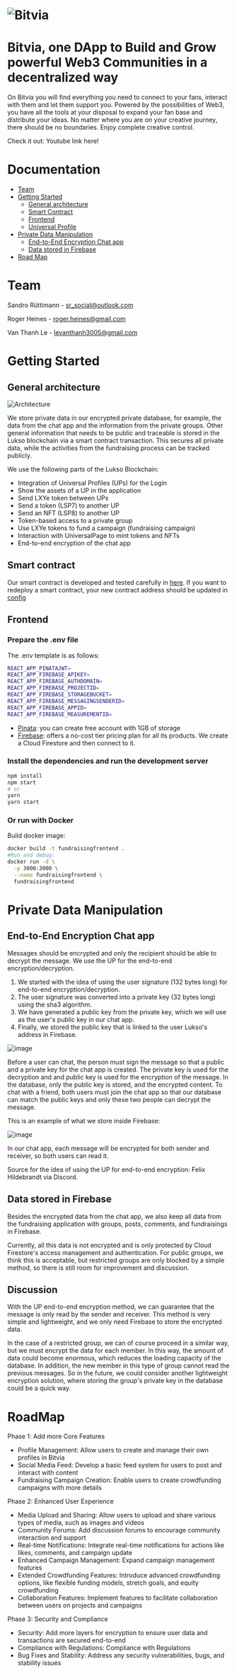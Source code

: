 ![Bitvia](./frontend/public/bitvia_blue.png "Bitvia")
=======================================

# Bitvia, one DApp to Build and Grow powerful Web3 Communities in a decentralized way

On Bitvia you will find everything you need to connect to your fans, interact with them and let them support you. Powered by the possibilities of Web3, you have all the tools at your disposal to expand your fan base and distribute your ideas. No matter where you are on your creative journey, there should be no boundaries. Enjoy complete creative control.

Check it out: Youtube link here!

# Documentation

* [Team](#team)
* [Getting Started](#getting-started)
  - [General architecture](#general-architecture)
  - [Smart Contract](#smart-contract)
  - [Frontend](#frontend)
  - [Universal Profile](#universal-profile)
* [Private Data Manipulation](#private-data-manipulation)
  - [End-to-End Encryption Chat app](#end-to-end-encryption-chat-app)
  - [Data stored in Firebase](#data-stored-in-Firebase)
* [Road Map](#road-map)


# Team

Sandro Rüttimann - sr_social@outlook.com

Roger Heines - roger.heines@gmail.com

Van Thanh Le - levanthanh3005@gmail.com

# Getting Started

## General architecture

![Architecture](./frontend/public/fundraising.drawio.png "Architecture")

We store private data in our encrypted private database, for example, the data from the chat app and the information from the private groups. Other general information that needs to be public and traceable is stored in the Lukso blockchain via a smart contract transaction. This secures all private data, while the activities from the fundraising process can be tracked publicly.

We use the following parts of the Lukso Blockchain:

- Integration of Universal Profiles (UPs) for the Login
- Show the assets of a UP in the application
- Send LXYe token between UPs
- Send a token (LSP7) to another UP
- Send an NFT (LSP8) to another UP
- Token-based access to a private group
- Use LXYe tokens to fund a campaign (fundraising campaign)
- Interaction with UniversalPage to mint tokens and NFTs
- End-to-end encryption of the chat app

## Smart contract

Our smart contract is developed and tested carefully in [here](/smartcontract).
If you want to redeploy a smart contract, your new contract address should be updated in [config](/frontend/src/Common/config.js)

## Frontend


### Prepare the .env file

The .env template is as follows:

```bash
REACT_APP_PINATAJWT=
REACT_APP_FIREBASE_APIKEY=
REACT_APP_FIREBASE_AUTHDOMAIN=
REACT_APP_FIREBASE_PROJECTID=
REACT_APP_FIREBASE_STORAGEBUCKET=
REACT_APP_FIREBASE_MESSAGINGSENDERID=
REACT_APP_FIREBASE_APPID=
REACT_APP_FIREBASE_MEASUREMENTID=
```

- [Pinata](https://www.pinata.cloud/): you can create free account with 1GB of storage
- [Firebase](https://firebase.google.com/): offers a no-cost tier pricing plan for all its products. We create a Cloud Firestore and then connect to it.

### Install the dependencies and run the development server

```bash
npm install
npm start
# or
yarn
yarn start
```

### Or run with Docker

Build docker image:

```bash
docker build -t fundraisingfrontend .
#Run and debug:
docker run -d \
  -p 3000:3000 \
  --name fundraisingfrontend \
  fundraisingfrontend
```

# Private Data Manipulation
## End-to-End Encryption Chat app
Messages should be encrypted and only the recipient should be able to decrypt the message. We use the UP for the end-to-end encryption/decryption.

1. We started with the idea of using the user signature (132 bytes long) for end-to-end encryption/decryption.
2. The user signature was converted into a private key (32 bytes long) using the sha3 algorithm.
3. We have generated a public key from the private key, which we will use as the user's public key in our chat app.
4. Finally, we stored the public key that is linked to the user Lukso's address in Firebase.

![image](https://github.com/bitcargoCrew/lukso-socialMediaApp/assets/109482868/1865f391-33c4-4504-b167-e02b42766a38)

Before a user can chat, the person must sign the message so that a public and a private key for the chat app is created. The private key is used for the decryption and and public key is used for the encryption of the message. In the database, only the public key is stored, and the encrypted content. To chat with a friend, both users must join the chat app so that our database can match the public keys and only these two people can decrypt the message.

This is an example of what we store inside Firebase:

![image](https://github.com/bitcargoCrew/lukso-socialMediaApp/assets/109482868/851b3790-fa27-4021-9a3b-c803f3784326)

In our chat app, each message will be encrypted for both sender and receiver, so both users can read it.

Source for the idea of using the UP for end-to-end encryption: Felix Hildebrandt via Discord.

## Data stored in Firebase

Besides the encrypted data from the chat app, we also keep all data from the fundraising application with groups, posts, comments, and fundraisings in Firebase.

Currently, all this data is not encrypted and is only protected by Cloud Firestore's access management and authentication. For public groups, we think this is acceptable, but restricted groups are only blocked by a simple method, so there is still room for improvement and discussion.

## Discussion

With the UP end-to-end encryption method, we can guarantee that the message is only read by the sender and receiver. This method is very simple and lightweight, and we only need Firebase to store the encrypted data.

In the case of a restricted group, we can of course proceed in a similar way, but we must encrypt the data for each member. In this way, the amount of data could become enormous, which reduces the loading capacity of the database. In addition, the new member in this type of group cannot read the previous messages. So in the future, we could consider another lightweight encryption solution, where storing the group's private key in the database could be a quick way.

# RoadMap

Phase 1: Add more Core Features

- Profile Management: Allow users to create and manage their own profiles in Bitvia
- Social Media Feed: Develop a basic feed system for users to post and interact with content
- Fundraising Campaign Creation: Enable users to create crowdfunding campaigns with more details

Phase 2: Enhanced User Experience

- Media Upload and Sharing: Allow users to upload and share various types of media, such as images and videos
- Community Forums: Add discussion forums to encourage community interaction and support
- Real-time Notifications: Integrate real-time notifications for actions like likes, comments, and campaign update
- Enhanced Campaign Management: Expand campaign management features
- Extended Crowdfunding Features: Introduce advanced crowdfunding options, like flexible funding models, stretch goals, and equity crowdfunding
- Collaboration Features: Implement features to facilitate collaboration between users on projects and campaigns

Phase 3: Security and Compliance

- Security: Add more layers for encryption to ensure user data and transactions are secured end-to-end
- Compliance with Regulations: Compliance with Regulations
- Bug Fixes and Stability: Address any security vulnerabilities, bugs, and stability issues

